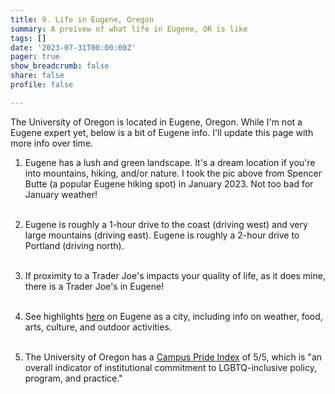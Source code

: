 ```yaml
---
title: 9. Life in Eugene, Oregon
summary: A preivew of what life in Eugene, OR is like
tags: []
date: '2023-07-31T00:00:00Z'
pager: true
show_breadcrumb: false
share: false
profile: false

---
```


The University of Oregon is located in Eugene, Oregon. While I'm not a Eugene expert yet, below is a bit of Eugene info. I'll update this page with more info over time.

1. Eugene has a lush and green landscape. It's a dream location if you're into mountains, hiking, and/or nature. I took the pic above from Spencer Butte (a popular Eugene hiking spot) in January 2023. Not too bad for January weather!<br><br>

2. Eugene is roughly a 1-hour drive to the coast (driving west) and very large mountains (driving east). Eugene is roughly a 2-hour drive to Portland (driving north).<br><br>

3. If proximity to a Trader Joe's impacts your quality of life, as it does mine, there is a Trader Joe's in Eugene!<br><br>

4. See highlights [here](https://viewbook.uoregon.edu/eugene) on Eugene as a city, including info on weather, food, arts, culture, and outdoor activities.<br><br>

5. The University of Oregon has a [Campus Pride Index](https://campusprideindex.org/campuses/details/119?campus=university-of-oregon) of 5/5, which is "an overall indicator of institutional commitment to LGBTQ-inclusive policy, program, and practice."   